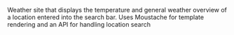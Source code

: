 Weather site that displays the temperature and general weather overview of a location entered into the search bar. Uses Moustache for template rendering and an API for handling location search
